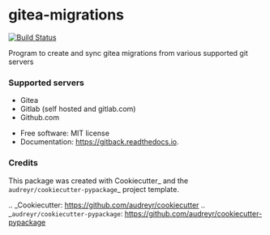 gitea-migrations
================

[![Build Status](https://cloud.drone.io/api/badges/amritanshu-pandey/migr82gitea/status.svg)](https://cloud.drone.io/amritanshu-pandey/migr82gitea)


Program to create and sync gitea migrations from various supported git servers

### Supported servers

- Gitea
- Gitlab (self hosted and gitlab.com)
- Github.com


* Free software: MIT license
* Documentation: https://gitback.readthedocs.io.


### Credits

This package was created with Cookiecutter_ and the `audreyr/cookiecutter-pypackage`_ project template.

.. _Cookiecutter: https://github.com/audreyr/cookiecutter
.. _`audreyr/cookiecutter-pypackage`: https://github.com/audreyr/cookiecutter-pypackage
